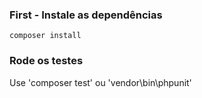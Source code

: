 ### First - Instale as dependências
```
composer install
```

### Rode os testes
Use 'composer test' ou 'vendor\bin\phpunit'